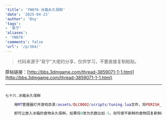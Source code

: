 ```yaml
---
'title': 'YN076-冰箱永久保鲜'
'date': '2025-04-23'
'author': 'Bny'
'tags':
- '易宁'
'aliases':
- 'YN076'
'comments': false
'url': '/p/364/'
---
```


> 代码来源于“易宁”大佬的分享，仅供学习，不要直接复制粘贴。

原帖链接：[http://bbs.3dmgame.com/thread-3859071-1-1.html](http://bbs.3dmgame.com/thread-3859071-1-1.html)

---

```lua  

七十六.冰箱永久保鲜

	用MT管理器打开游戏目录/assets/DLC0002/scripts/tuning.lua文件，将PERISH_FRIDGE_MULT = .5,替换为PERISH_FRIDGE_MULT = 0,

	即可让放入冰箱的食物永久保鲜。如果将0改为负数比如-5，则可使不新鲜的食物回复新鲜度

```  


